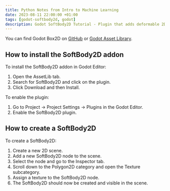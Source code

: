 ```yaml
---
title: Python Notes from Intro to Machine Learning
date: 2023-08-11 22:00:00 +01:00
tags: [godot-softbody2d, godot]
description: Godot SoftBody2D Tutorial - Plugin that adds deformable 2D soft body.
---
```


You can find Godot Box2D on [GitHub](https://github.com/appsinacup/godot-box2d) or [Godot Asset Library](https://godotengine.org/asset-library/asset/2007).

## How to install the SoftBody2D addon

To install the SoftBody2D addon in Godot Editor:

1. Open the AssetLib tab.
2. Search for SoftBody2D and click on the plugin.
3. Click Download and then Install.

To enable the plugin:

1. Go to Project -> Project Settings -> Plugins in the Godot Editor.
2. Enable the SoftBody2D plugin.

## How to create a SoftBody2D

To create a SoftBody2D:

1. Create a new 2D scene.
2. Add a new SoftBody2D node to the scene.
3. Select the node and go to the Inspector tab.
4. Scroll down to the Polygon2D category and open the Texture subcategory.
5. Assign a texture to the SoftBody2D node.
6. The SoftBody2D should now be created and visible in the scene.
